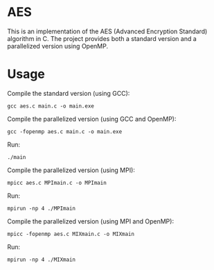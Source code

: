 AES
===

This is an implementation of the AES (Advanced Encryption Standard) algorithm in C. The project provides both a standard version and a parallelized version using OpenMP.

# Usage

Compile the standard version (using GCC): 
```shell
gcc aes.c main.c -o main.exe
```

Compile the parallelized version (using GCC and OpenMP): 
```shell
gcc -fopenmp aes.c main.c -o main.exe
```

Run:
```shell
./main
```

Compile the parallelized version (using MPI): 
```shell
mpicc aes.c MPImain.c -o MPImain
```

Run:
```shell
mpirun -np 4 ./MPImain
```

Compile the parallelized version (using MPI and OpenMP): 
```shell
mpicc -fopenmp aes.c MIXmain.c -o MIXmain
```

Run:
```shell
mpirun -np 4 ./MIXmain
```